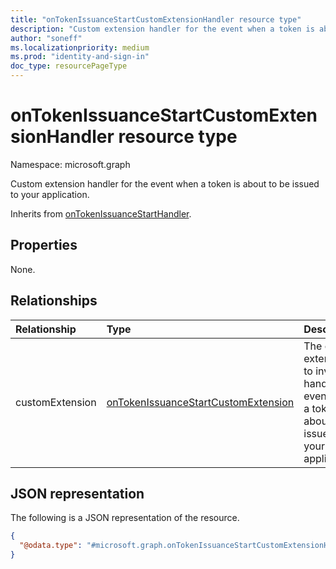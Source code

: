 ```yaml
---
title: "onTokenIssuanceStartCustomExtensionHandler resource type"
description: "Custom extension handler for the event when a token is about to be issued to your application."
author: "soneff"
ms.localizationpriority: medium
ms.prod: "identity-and-sign-in"
doc_type: resourcePageType
---
```


# onTokenIssuanceStartCustomExtensionHandler resource type

Namespace: microsoft.graph

Custom extension handler for the event when a token is about to be issued to your application.

Inherits from [onTokenIssuanceStartHandler](../resources/ontokenissuancestarthandler.md).

## Properties
None.

## Relationships
|Relationship|Type|Description|
|:---|:---|:---|
|customExtension|[onTokenIssuanceStartCustomExtension](../resources/ontokenissuancestartcustomextension.md)|The custom extension to invoke to handle the event when a token is about to be issued to your application.|

## JSON representation
The following is a JSON representation of the resource.
<!-- {
  "blockType": "resource",
  "@odata.type": "microsoft.graph.onTokenIssuanceStartCustomExtensionHandler"
}
-->
``` json
{
  "@odata.type": "#microsoft.graph.onTokenIssuanceStartCustomExtensionHandler"
}
```


